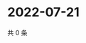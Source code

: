 # 2022-07-21

共 0 条

<!-- BEGIN WEIBO -->
<!-- 最后更新时间 Thu Jul 21 2022 11:39:35 GMT+0800 (China Standard Time) -->

<!-- END WEIBO -->
